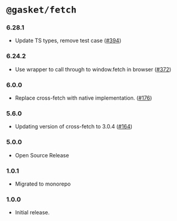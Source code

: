 # `@gasket/fetch`

### 6.28.1
- Update TS types, remove test case ([#394])

### 6.24.2

- Use wrapper to call through to window.fetch in browser ([#372])
### 6.0.0

- Replace cross-fetch with native implementation. ([#176])

### 5.6.0

- Updating version of cross-fetch to 3.0.4 ([#164])

### 5.0.0

- Open Source Release

### 1.0.1

- Migrated to monorepo

### 1.0.0

- Initial release.


[#164]: https://github.com/godaddy/gasket/pull/164
[#176]: https://github.com/godaddy/gasket/pull/176
[#372]: https://github.com/godaddy/gasket/pull/372
[#394]: https://github.com/godaddy/gasket/pull/394
